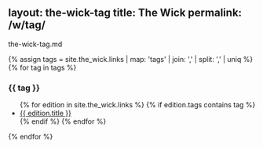 
layout: the-wick-tag
title: The Wick
permalink: /w/tag/
---

the-wick-tag.md

{% assign tags =  site.the_wick.links | map: 'tags' | join: ','  | split: ',' | uniq %}
{% for tag in tags %}
  <h3>{{ tag }}</h3>
  <ul>
  {% for edition in site.the_wick.links %}
    {% if edition.tags contains tag %}
    <li><a href="{{ site.baseurl }}{{ edition.url }}">{{ edition.title }}</a></li>
    {% endif %}
  {% endfor %}
  </ul>
{% endfor %}

<!-- 

http://codinfox.github.io/dev/2015/03/06/use-tags-and-categories-in-your-jekyll-based-github-pages/

http://blog.meinside.pe.kr/Adding-tag-cloud-and-archives-page-to-Jekyll/

http://stackoverflow.com/questions/36958975/listing-jekyll-collection-pages-by-tags

{% assign tags =  site.note | map: 'tags' | join: ','  | split: ',' | uniq %}
{% for tag in tags %}
  <h3>{{ tag }}</h3>
  <ul>
  {% for note in site.note %}
    {% if note.tags contains tag %}
    <li><a href="{{ site.baseurl }}{{ note.url }}">{{ note.title }}</a></li>
    {% endif %}
  {% endfor %}
  </ul>
{% endfor %} 

-->